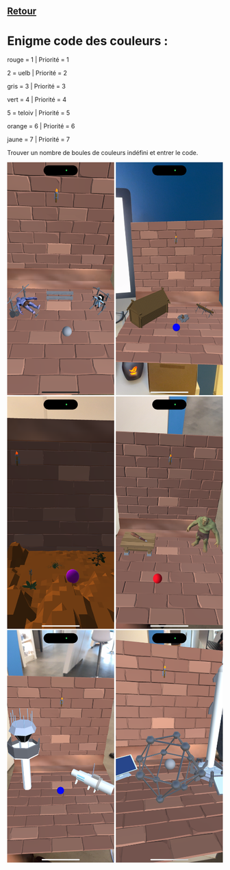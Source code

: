 ## [Retour](/ressources/Enigmes.md)

# Enigme code des couleurs :
  
  rouge = 1 | Priorité = 1
 
  2 = uelb | Priorité = 2
 
  gris = 3 | Priorité = 3
 
  vert = 4 | Priorité = 4
 
  5 = teloiv | Priorité  = 5
 
  orange = 6 | Priorité = 6
 
  jaune = 7 | Priorité = 7
 
  Trouver un nombre de boules de couleurs indéfini et entrer le code.

  <p float="left">
  <img src="/Images/IMG_1578.PNG" alt="Morse" width="250" />
  <img src="/Images/IMG_1558.PNG" alt="Morse" width="250" />
  <img src="/Images/IMG_1561.PNG" alt="Morse" width="250" />
  <img src="/Images/IMG_1562.PNG" alt="Morse" width="250" />
  <img src="/Images/IMG_1563.PNG" alt="Morse" width="250" />
  <img src="/Images/IMG_1564.PNG" alt="Morse" width="250" />
</p>

